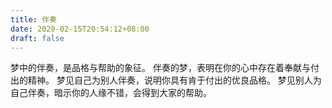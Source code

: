 ```yaml
---
title: 伴奏
date: 2020-02-15T20:54:12+08:00
draft: false
---
```


梦中的伴奏，是品格与帮助的象征。
伴奏的梦，表明在你的心中存在着奉献与付出的精神。
梦见自己为别人伴奏，说明你具有肯于付出的优良品格。
梦见别人为自己伴奏，暗示你的人缘不错，会得到大家的帮助。

